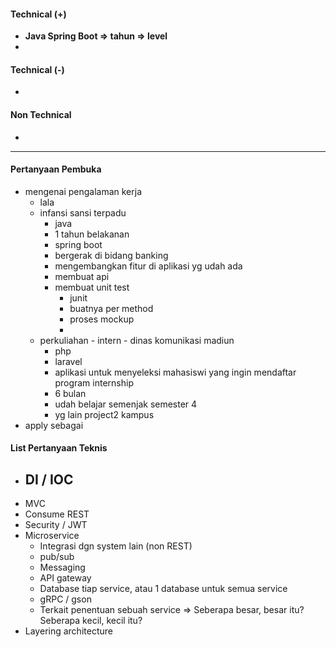 #### Technical (+) 

- **Java Spring Boot => tahun => level**  
- 

#### Technical (-)  

- 

#### Non Technical  

- 

---

#### Pertanyaan Pembuka

- mengenai pengalaman kerja  
	- lala
	- infansi sansi terpadu
		- java
		- 1 tahun belakanan
		- spring boot
		- bergerak di bidang banking
		- mengembangkan fitur di aplikasi yg udah ada
		- membuat api
		- membuat unit test
			- junit
			- buatnya per method
			- proses mockup
			- 
	- perkuliahan - intern - dinas komunikasi madiun
		- php
		- laravel
		- aplikasi untuk menyeleksi mahasiswi yang ingin mendaftar program internship
		- 6 bulan
		- udah belajar semenjak semester 4
		- yg lain project2 kampus
- apply sebagai


#### List Pertanyaan Teknis

- DI / IOC
	- 
- MVC
- Consume REST
- Security / JWT
- Microservice
	- Integrasi dgn system lain (non REST)
	- pub/sub
	- Messaging
	- API gateway
	- Database tiap service, atau 1 database untuk semua service
	- gRPC / gson
	- Terkait penentuan sebuah service => Seberapa besar, besar itu? Seberapa kecil, kecil itu?
- Layering architecture